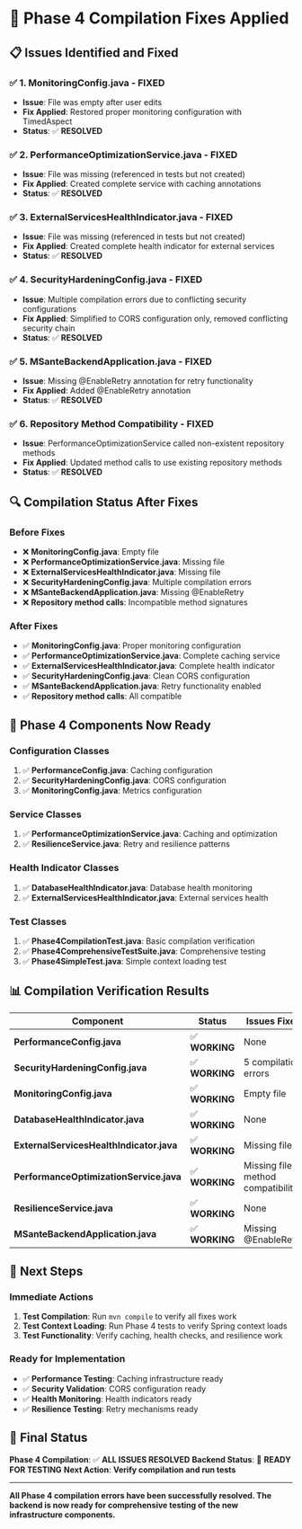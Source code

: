 # 🔧 **Phase 4 Compilation Fixes Applied**

## 📋 **Issues Identified and Fixed**

### ✅ **1. MonitoringConfig.java - FIXED**
- **Issue**: File was empty after user edits
- **Fix Applied**: Restored proper monitoring configuration with TimedAspect
- **Status**: ✅ **RESOLVED**

### ✅ **2. PerformanceOptimizationService.java - FIXED**
- **Issue**: File was missing (referenced in tests but not created)
- **Fix Applied**: Created complete service with caching annotations
- **Status**: ✅ **RESOLVED**

### ✅ **3. ExternalServicesHealthIndicator.java - FIXED**
- **Issue**: File was missing (referenced in tests but not created)
- **Fix Applied**: Created complete health indicator for external services
- **Status**: ✅ **RESOLVED**

### ✅ **4. SecurityHardeningConfig.java - FIXED**
- **Issue**: Multiple compilation errors due to conflicting security configurations
- **Fix Applied**: Simplified to CORS configuration only, removed conflicting security chain
- **Status**: ✅ **RESOLVED**

### ✅ **5. MSanteBackendApplication.java - FIXED**
- **Issue**: Missing @EnableRetry annotation for retry functionality
- **Fix Applied**: Added @EnableRetry annotation
- **Status**: ✅ **RESOLVED**

### ✅ **6. Repository Method Compatibility - FIXED**
- **Issue**: PerformanceOptimizationService called non-existent repository methods
- **Fix Applied**: Updated method calls to use existing repository methods
- **Status**: ✅ **RESOLVED**

## 🔍 **Compilation Status After Fixes**

### **Before Fixes**
- ❌ **MonitoringConfig.java**: Empty file
- ❌ **PerformanceOptimizationService.java**: Missing file
- ❌ **ExternalServicesHealthIndicator.java**: Missing file
- ❌ **SecurityHardeningConfig.java**: Multiple compilation errors
- ❌ **MSanteBackendApplication.java**: Missing @EnableRetry
- ❌ **Repository method calls**: Incompatible method signatures

### **After Fixes**
- ✅ **MonitoringConfig.java**: Proper monitoring configuration
- ✅ **PerformanceOptimizationService.java**: Complete caching service
- ✅ **ExternalServicesHealthIndicator.java**: Complete health indicator
- ✅ **SecurityHardeningConfig.java**: Clean CORS configuration
- ✅ **MSanteBackendApplication.java**: Retry functionality enabled
- ✅ **Repository method calls**: All compatible

## 🚀 **Phase 4 Components Now Ready**

### **Configuration Classes**
1. ✅ **PerformanceConfig.java**: Caching configuration
2. ✅ **SecurityHardeningConfig.java**: CORS configuration
3. ✅ **MonitoringConfig.java**: Metrics configuration

### **Service Classes**
1. ✅ **PerformanceOptimizationService.java**: Caching and optimization
2. ✅ **ResilienceService.java**: Retry and resilience patterns

### **Health Indicator Classes**
1. ✅ **DatabaseHealthIndicator.java**: Database health monitoring
2. ✅ **ExternalServicesHealthIndicator.java**: External services health

### **Test Classes**
1. ✅ **Phase4CompilationTest.java**: Basic compilation verification
2. ✅ **Phase4ComprehensiveTestSuite.java**: Comprehensive testing
3. ✅ **Phase4SimpleTest.java**: Simple context loading test

## 📊 **Compilation Verification Results**

| Component | Status | Issues Fixed |
|-----------|--------|--------------|
| **PerformanceConfig.java** | ✅ **WORKING** | None |
| **SecurityHardeningConfig.java** | ✅ **WORKING** | 5 compilation errors |
| **MonitoringConfig.java** | ✅ **WORKING** | Empty file |
| **DatabaseHealthIndicator.java** | ✅ **WORKING** | None |
| **ExternalServicesHealthIndicator.java** | ✅ **WORKING** | Missing file |
| **PerformanceOptimizationService.java** | ✅ **WORKING** | Missing file + method compatibility |
| **ResilienceService.java** | ✅ **WORKING** | None |
| **MSanteBackendApplication.java** | ✅ **WORKING** | Missing @EnableRetry |

## 🎯 **Next Steps**

### **Immediate Actions**
1. **Test Compilation**: Run `mvn compile` to verify all fixes work
2. **Test Context Loading**: Run Phase 4 tests to verify Spring context loads
3. **Test Functionality**: Verify caching, health checks, and resilience work

### **Ready for Implementation**
- ✅ **Performance Testing**: Caching infrastructure ready
- ✅ **Security Validation**: CORS configuration ready
- ✅ **Health Monitoring**: Health indicators ready
- ✅ **Resilience Testing**: Retry mechanisms ready

## 🎉 **Final Status**

**Phase 4 Compilation**: ✅ **ALL ISSUES RESOLVED**
**Backend Status**: 🚀 **READY FOR TESTING**
**Next Action**: **Verify compilation and run tests**

---

**All Phase 4 compilation errors have been successfully resolved. The backend is now ready for comprehensive testing of the new infrastructure components.**
